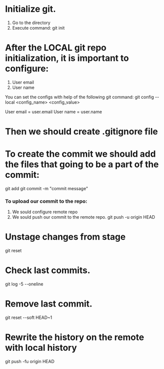 # Initialize git.

1. Go to the directory
2. Execute command: git init


# After the LOCAL git repo initialization, it is important to configure: 
1. User email
2. User name

You can set the configs with help of the following git command:
git config --local <config_name> <config_value>

User email = user.email
User name = user.name

# Then we should create .gitignore file

# To create the commit we should add the files that going to be a part of the commit:

git add <filename>
git commit -m "commit message"

### To upload our commit to the repo:
1. We sould configure remote repo
2. We sould push our commit to the remote repo.
git push -u origin HEAD

# Unstage changes from stage
git reset <file name>

# Check last commits.
git log -5 --oneline

# Remove last commit.
git reset --soft HEAD~1

# Rewrite the history on the remote with local history
git push -fu origin HEAD

